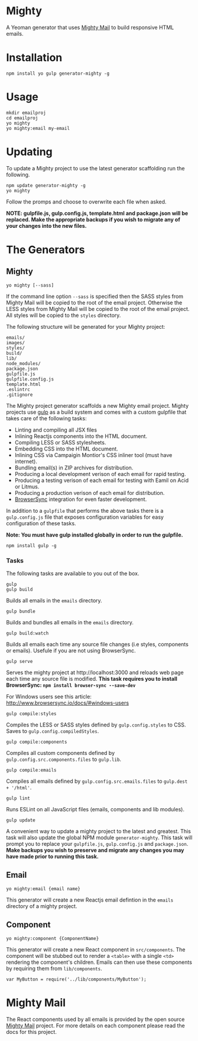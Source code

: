 # Mighty

A Yeoman generator that uses [Mighty Mail](https://github.com/dschnare/mighty-mail) to build responsive HTML emails.

# Installation

	npm install yo gulp generator-mighty -g

# Usage

	mkdir emailproj
	cd emailproj
	yo mighty
	yo mighty:email my-email


# Updating

To update a Mighty project to use the latest generator scaffolding run the following.

	npm update generator-mighty -g
	yo mighty

Follow the promps and choose to overwrite each file when asked.

**NOTE: gulpfile.js, gulp.config.js, template.html and package.json will be replaced. Make the appropriate backups if you wish to migrate any of your changes into the new files.**


# The Generators

## Mighty

	yo mighty [--sass]

If the command line option `--sass` is specified then the SASS styles from Mighty Mail will be copied
to the root of the email project. Otherwise the LESS styles from Mighty Mail will be copied to the root of the email project. All styles will be copied to the `styles` directory.

The following structure will be generated for your Mighty project:

	emails/
	images/
	styles/
	build/
	lib/
	node_modules/
	package.json
	gulpfile.js
	gulpfile.config.js
	template.html
	.eslintrc
	.gitignore

The Mighty project generator scaffolds a new Mighty email project. Mighty projects
use [gulp](http://gulpjs.com/) as a build system and comes with a custom gulpfile that takes care of the following tasks:

- Linting and compiling all JSX files
- Inlining Reactjs components into the HTML document.
- Compiling LESS or SASS stylesheets.
- Embedding CSS into the HTML document.
- Inlining CSS via Campaigin Montior's CSS inliner tool (must have internet).
- Bundling email(s) in ZIP archives for distribution.
- Producing a local development verison of each email for rapid testing.
- Producing a testing verison of each email for testing with Eamil on Acid or Litmus.
- Producing a production verison of each email for distribution.
- [BrowserSync](http://www.browsersync.io/) integration for even faster development.

In addition to a `gulpfile` that performs the above tasks there is a `gulp.config.js` file that
exposes configuration variables for easy configuration of these tasks.

**Note: You must have gulp installed globally in order to run the gulpfile.**

	npm install gulp -g


### Tasks

The following tasks are available to you out of the box.

	gulp
	gulp build

Builds all emails in the `emails` directory.

	gulp bundle

Builds and bundles all emails in the `emails` directory.

	gulp build:watch

Builds all emails each time any source file changes (i.e styles, components or emails).
Usefule if you are not using BrowserSync.

	gulp serve

Serves the mighty project at http://localhost:3000 and reloads web page each time any source file is modified. **This task requires you to install BrowserSync: `npm install browser-sync --save-dev`**

For Windows users see this article: http://www.browsersync.io/docs/#windows-users

	gulp compile:styles

Compiles the LESS or SASS styles defined by `gulp.config.styles` to CSS. Saves to `gulp.config.compiledStyles`.

	gulp compile:components

Compiles all custom components defined by `gulp.config.src.components.files` to `gulp.lib`.

	gulp compile:emails

Compiles all emails defined by `gulp.config.src.emails.files` to `gulp.dest + '/html'`.

	gulp lint

Runs ESLint on all JavaScript files (emails, components and lib modules).

	gulp update

A convenient way to update a mighty project to the latest and greatest. This task
will also update the global NPM module `generator-mighty`. This task will prompt you
to replace your `gulpfile.js`, `gulp.config.js` and `package.json`. **Make backups you wish
to preserve and migrate any changes you may have made prior to running this task.**



## Email

	yo mighty:email {email name}

This generator will create a new Reactjs email defintion in the `emails` directory of a mighty project.



## Component

	yo mighty:component {ComponentName}

This generator will create a new React component in `src/components`. The component
will be stubbed out to render a `<table>` with a single `<td>` rendering the component's children.
Emails can then use these components by requiring them from `lib/components`.

	var MyButton = require('../lib/components/MyButton');





# Mighty Mail

The React components used by all emails is provided by the open source [Mighty Mail](https://github.com/dschnare/mighty-mail) project. For more details on each component please read the docs for this project.
